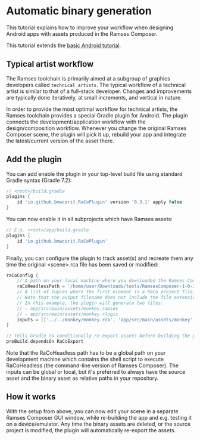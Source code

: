 <!--
SPDX-License-Identifier: MPL-2.0

This file is part of Ramses Composer
(see https://github.com/bmwcarit/ramses-composer-docs).

This Source Code Form is subject to the terms of the Mozilla Public License, v. 2.0.
If a copy of the MPL was not distributed with this file, You can obtain one at http://mozilla.org/MPL/2.0/.
-->
# Automatic binary generation

This tutorial explains how to improve your workflow when designing Android apps with assets produced
in the Ramses Composer.

This tutorial extends the [basic Android tutorial](../../basics/android_app/README.md).

## Typical artist workflow

The Ramses toolchain is primarily aimed at a subgroup of graphics developers called `technical artists`. The typical workflow of a technical artist is similar to that of a full-stack developer. Changes and improvements are typically done iteratively, at small increments, and vertical in nature.

In order to provide the most optimal workflow for technical artists, the Ramses toolchain provides
a special Gradle plugin for Android. The plugin connects the development/application workflow with the
design/composition workflow. Whenever you change the original Ramses Composer scene, the plugin
will pick it up, rebuild your app and integrate the latest/current version of the asset there.

## Add the plugin

You can add enable the plugin in your top-level build file using standard Gradle syntax (Gradle 7.2):

```groovy
// <root>/build.gradle
plugins {
    id 'io.github.bmwcarit.RaCoPlugin' version '0.3.1' apply false
}

```

You can now enable it in all subprojects which have Ramses assets:


```groovy
// E.g. <root>/app/build.gradle
plugins {
    id 'io.github.bmwcarit.RaCoPlugin'
}
```

Finally, you can configure the plugin to track asset(s) and recreate them any time the original
\<scene\>.rca file has been saved or modified:

```groovy
raCoConfig {
    // A path on your local machine where you downloaded the Ramses Composer
    raCoHeadlessPath = '/home/user/Downloads/tools/RamsesComposer-1-0-3/bin/RelWithDebInfo/RaCoHeadless.sh'
    // A list of tuples where the first element is a RaCo project file, the second one is path to the output filename
    // Note that the output filename does not include the file extensions (.ramses/.rlogic)
    // In this example, the plugin will generate two files:
    // - app/src/main/assets/monkey.ramses
    // - app/src/main/assets/monkey.rlogic
    inputs = [['../../monkey/monkey.rca', 'app/src/main/assets/monkey']]
}

// Tells Gradle to conditionally re-export assets before building the project
preBuild.dependsOn RaCoExport
```

Note that the RaCoHeadless path has to be a global path on your development machine which contains the
shell script to execute RaCoHeadless (the command-line version of Ramses Composer). The inputs can be global or local, but it's preferred to always have the source asset and the binary asset as relative paths
in your repository.

## How it works

With the setup from above, you can now edit your scene in a separate Ramses Composer GUI window, while
re-building the app and e.g. testing it on a device/emulator. Any time the binary assets are deleted, or
the source project is modified, the plugin will automatically re-export the assets.
